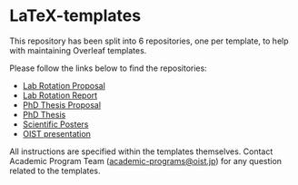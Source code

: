 # LaTeX-templates

This repository has been split into 6 repositories, one per template, to help with maintaining Overleaf templates.

Please follow the links below to find the repositories:
* [Lab Rotation Proposal](https://github.com/oist/LaTeX-template-lab-rotation-proposal)
* [Lab Rotation Report](https://github.com/oist/LaTeX-template-lab-rotation-report)
* [PhD Thesis Proposal](https://github.com/oist/LaTeX-template-phd-thesis-proposal)
* [PhD Thesis](https://github.com/oist/LaTeX-template-phd-thesis)
* [Scientific Posters](https://github.com/oist/LaTeX-template-OIST-posters)
* [OIST presentation](https://github.com/oist/LaTeX-template-OIST-presentation)

All instructions are specified within the templates themselves.
Contact Academic Program Team (academic-programs@oist.jp) for any question related to the templates.
